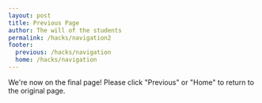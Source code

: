 ```yaml
---
layout: post 
title: Previous Page
author: The will of the students
permalink: /hacks/navigation2
footer:
  previous: /hacks/navigation
  home: /hacks/navigation
---
```

We're now on the final page! Please click "Previous" or "Home" to return to the original page.
